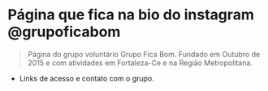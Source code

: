 # Página que fica na bio do instagram @grupoficabom

> Página do grupo voluntário Grupo Fica Bom. Fundado em Outubro de 2015 e com atividades em Fortaleza-Ce e na Região Metropolitana.

* Links de acesso e contato com o grupo.
